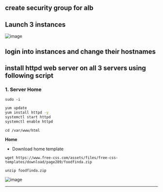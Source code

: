 

## create security group for alb
## Launch 3 instances

![image](https://github.com/user-attachments/assets/306787b5-6513-416f-a634-dac1b9dfff90)

## login into instances and change their hostnames

## install httpd web server on all 3 servers using following script

### 1. Server Home 
````
sudo -i
````

```bash
yum update
yum install httpd -y
systemctl start httpd
systemctl enable httpd
```
```
cd /var/www/html
```

**Home**
- Download home template
```
wget https://www.free-css.com/assets/files/free-css-templates/download/page289/foodfinda.zip
```
````
unzip foodfinda.zip
````
![image](https://github.com/user-attachments/assets/c0bd3e40-7dea-4b5b-85a0-ba0eaac4d286)

---

